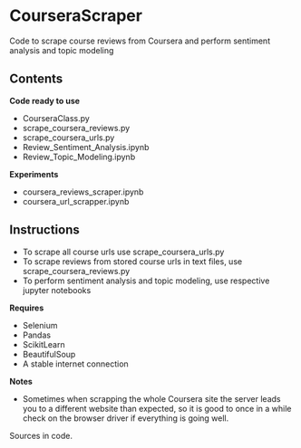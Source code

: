 # CourseraScraper
Code to scrape course reviews from Coursera and perform sentiment analysis and topic modeling

## Contents

**Code ready to use** 
- CourseraClass.py
- scrape_coursera_reviews.py
- scrape_coursera_urls.py
- Review_Sentiment_Analysis.ipynb
- Review_Topic_Modeling.ipynb

**Experiments**
- coursera_reviews_scraper.ipynb
- coursera_url_scrapper.ipynb


## Instructions

- To scrape all course urls use scrape_coursera_urls.py
- To scrape reviews from stored course urls in text files, use scrape_coursera_reviews.py
- To perform sentiment analysis and topic modeling, use respective jupyter notebooks

**Requires**

- Selenium
- Pandas
- ScikitLearn
- BeautifulSoup
- A stable internet connection 

**Notes**
- Sometimes when scrapping the whole Coursera site the server leads you to a different website than expected, so it is good to once in a while check on the browser driver if everything is going well. 

Sources in code. 
